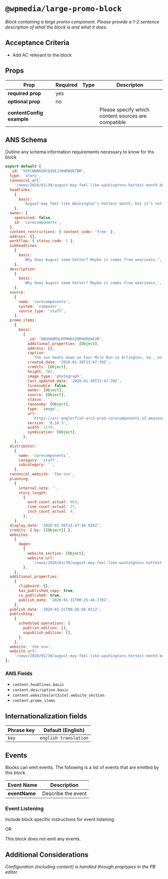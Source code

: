 # `@wpmedia/large-promo-block`
_Block containing a large promo component. Please provide a 1-2 sentence description of what the block is and what it does._

## Acceptance Criteria
- Add AC relevant to the block

## Props
| **Prop** | **Required** | **Type** | **Descripton** |
|---|---|---|---|
| **required prop** | yes | | |
| **optional prop** | no | | |
| **contentConfig example** | | | Please specify which content sources are compatible |

## ANS Schema
Outline any schema information requirements necessary to know for ths block

```js
export default {
  _id: '55FCWHR6SRCQ3OIJJKWPWUGTBM',
  type: 'story',
  canonical_url:
    '/news/2020/01/30/august-may-feel-like-washingtons-hottest-month-but-its-not/',
  headlines:
    {
      basic:
        'August may feel like Washington’s hottest month, but it’s not',
    },
  owner: {
    sponsored: false,
    id: 'corecomponents',
  },
  content_restrictions: { content_code: 'free' },
  address: {},
  workflow: { status_code: 1 },
  subheadlines:
    {
      basic:
        'Why does August seem hotter? Maybe it comes from weariness.',
    },
  description:
    {
      basic:
        'Why does August seem hotter? Maybe it comes from weariness.',
    },
  source:
    {
      name: 'corecomponents',
      system: 'composer',
      source_type: 'staff',
    },
  promo_items:
    {
      basic:
        {
          _id: 'DBUX66M3LRFMHKXZOM46RO4EXM',
          additional_properties: [Object],
          address: {},
          caption:
            'The sun beats down on Four Mile Run in Arlington, Va., on Aug. 17.',
          created_date: '2020-01-30T23:47:39Z',
          credits: [Object],
          height: 782,
          image_type: 'photograph',
          last_updated_date: '2020-01-30T23:47:39Z',
          licensable: false,
          owner: [Object],
          source: [Object],
          status: '',
          taxonomy: [Object],
          type: 'image',
          url:
            'https://arc-anglerfish-arc2-prod-corecomponents.s3.amazonaws.com/public/DBUX66M3LRFMHKXZOM46RO4EXM.png',
          version: '0.10.3',
          width: 1179,
          syndication: [Object],
        },
    },
  distributor:
    {
      name: 'corecomponents',
      category: 'staff',
      subcategory: '',
    },
  canonical_website: 'the-sun',
  planning:
    {
      internal_note: '',
      story_length:
        {
          word_count_actual: 663,
          line_count_actual: 27,
          inch_count_actual: 4,
        },
    },
  display_date: '2020-01-30T14:47:46.926Z',
  credits: { by: [[Object]] },
  websites:
    {
      dagen:
        {
          website_section: [Object],
          website_url:
            '/news/2020/01/30/august-may-feel-like-washingtons-hottest-month-but-its-not/',
        },
    },
  additional_properties:
    {
      clipboard: {},
      has_published_copy: true,
      is_published: true,
      publish_date: '2020-01-31T00:25:46.270Z',
    },
  publish_date: '2020-01-31T00:26:08.651Z',
  publishing:
    {
      scheduled_operations: {
        publish_edition: [],
        unpublish_edition: [],
      },
    },
  website: 'the-sun',
  website_url:
    '/news/2020/01/30/august-may-feel-like-washingtons-hottest-month-but-its-not/',
};
```


### ANS Fields
- `content.headlines.basic`
- `content.description.basic`
- `content.websites[arcSite].website_section`
- `content.promo_items`

## Internationalization fields
| Phrase key | Default (English) |
|---|---|
|`key`|`english translation`|

## Events
Blocks can emit events. The following is a list of events that are emitted by this block.

| **Event Name** | **Description** |
|---|---|
| **eventName** | Describe the event |

### Event Listening
Include block specific instructions for event listening.

OR

This block does not emit any events.

## Additional Considerations
_Configuration (including content) is handled through proptypes in the PB editor._
